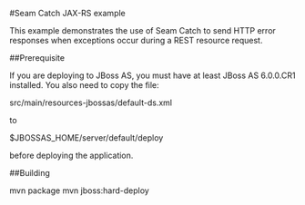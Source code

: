 #Seam Catch JAX-RS example

This example demonstrates the use of Seam Catch to send HTTP error responses
when exceptions occur during a REST resource request.

##Prerequisite

If you are deploying to JBoss AS, you must have at least JBoss AS 6.0.0.CR1
installed. You also need to copy the file:

 src/main/resources-jbossas/default-ds.xml

to

 $JBOSSAS_HOME/server/default/deploy
 
before deploying the application.

##Building

mvn package
mvn jboss:hard-deploy
